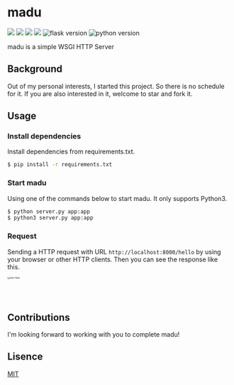 # madu

![](https://img.shields.io/github/license/uncle-lv/madu) ![](https://img.shields.io/github/stars/uncle-lv/madu) ![](https://img.shields.io/github/issues/uncle-lv/madu) ![](https://img.shields.io/github/forks/uncle-lv/madu) ![flask version](https://img.shields.io/badge/flask-2.0.1-red) ![python version](https://img.shields.io/badge/python-3.7.0-blue)

madu is a simple WSGI HTTP Server

## Background

Out of my personal interests, I started this project. So there is no schedule for it. If you are also interested in it, welcome to star and fork it.

## Usage

### Install dependencies

Install dependencies from requirements.txt.

```bash
$ pip install -r requirements.txt
```

### Start madu

Using one of the commands below to start madu. It only supports Python3.

```bash
$ python server.py app:app
$ python3 server.py app:app
```

### Request

Sending a HTTP request with URL `http://localhost:8000/hello` by using your browser or other HTTP clients. Then you can see the response like this.

<img width="600" height="150" src="https://cdn.jsdelivr.net/gh/uncle-lv/PicX-image-hosting@main/madu/hello_flask.7atf76ql99w0.png" alt="hello flask" style="zoom:33%;" />

## Contributions

I'm looking forward to working with you to complete madu!

## Lisence

[MIT](https://github.com/uncle-lv/madu/blob/main/LICENSE)
